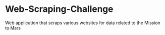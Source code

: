 # Web-Scraping-Challenge
 Web application that scraps various websites for data related to the Mission to Mars
